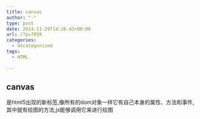 ```yaml
---
title: canvas
author: "-"
type: post
date: 2014-11-29T14:26:43+00:00
url: /?p=7059
categories:
  - Uncategorized
tags:
  - HTML

---
```

## canvas
<canvas></canvas>是html5出现的新标签,像所有的dom对象一样它有自己本身的属性、方法和事件,其中就有绘图的方法,js能够调用它来进行绘图